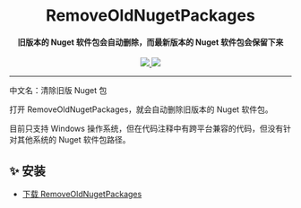 <h1 align="center">RemoveOldNugetPackages</h1>
<h4 align="center">旧版本的 Nuget 软件包会自动删除，而最新版本的 Nuget 软件包会保留下来</h4>

<p align="center">
  <a href="https://opensource.org/licenses/MIT">
    <img src="http://img.shields.io/badge/License-MIT-1e90ff?style=for-the-badge"/>
  </a>
  <a href="https://dotnet.microsoft.com">
    <img src="http://img.shields.io/badge/.Net-9.0-1e90ff?style=for-the-badge"/>
  </a>
</p>

---

中文名：清除旧版 Nuget 包

打开 RemoveOldNugetPackages，就会自动删除旧版本的 Nuget 软件包。

目前只支持 Windows 操作系统，但在代码注释中有跨平台兼容的代码，但没有针对其他系统的 Nuget 软件包路径。

## ✨ 安装

- [下载 RemoveOldNugetPackages](https://github.com/suoyukii/RemoveOldNugetPackages/releases)